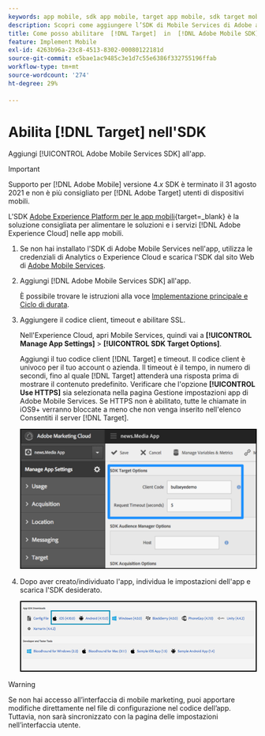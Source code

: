 ```yaml
---
keywords: app mobile, sdk app mobile, target app mobile, sdk target mobile, sdk app mobile, attivare target in sdk
description: Scopri come aggiungere l’SDK di Mobile Services di Adobe alla tua app mobile.
title: Come posso abilitare  [!DNL Target]  in  [!DNL Adobe Mobile SDK]?
feature: Implement Mobile
exl-id: 4263b96a-23c8-4513-8302-00080122181d
source-git-commit: e5bae1ac9485c3e1d7c55e6386f332755196ffab
workflow-type: tm+mt
source-wordcount: '274'
ht-degree: 29%

---
```


# Abilita [!DNL Target] nell&#39;SDK

Aggiungi [!UICONTROL Adobe Mobile Services SDK] all&#39;app.

>[!IMPORTANT]
>
>Supporto per [!DNL Adobe Mobile] versione 4.*x* SDK è terminato il 31 agosto 2021 e non è più consigliato per [!DNL Adobe Target] utenti di dispositivi mobili.
>
>L&#39;SDK [Adobe Experience Platform per le app mobili](https://developer.adobe.com/client-sdks/documentation/){target=_blank} è la soluzione consigliata per alimentare le soluzioni e i servizi [!DNL Adobe Experience Cloud] nelle app mobili.

1. Se non hai installato l&#39;SDK di Adobe Mobile Services nell&#39;app, utilizza le credenziali di Analytics o Experience Cloud e scarica l&#39;SDK dal sito Web di [Adobe Mobile Services](https://mobilemarketing.adobe.com/).

1. Aggiungi [!DNL Adobe Mobile Services SDK] all&#39;app.

   È possibile trovare le istruzioni alla voce [Implementazione principale e Ciclo di durata](https://experienceleague.adobe.com/docs/mobile-services/ios/getting-started-ios/dev-qs.html?lang=it).

1. Aggiungere il codice client, timeout e abilitare SSL.

   Nell&#39;Experience Cloud, apri Mobile Services, quindi vai a **[!UICONTROL Manage App Settings]** > **[!UICONTROL SDK Target Options]**.

   Aggiungi il tuo codice client [!DNL Target] e timeout. Il codice client è univoco per il tuo account o azienda. Il timeout è il tempo, in numero di secondi, fino al quale [!DNL Target] attenderà una risposta prima di mostrare il contenuto predefinito. Verificare che l&#39;opzione **[!UICONTROL Use HTTPS]** sia selezionata nella pagina Gestione impostazioni app di Adobe Mobile Services. Se HTTPS non è abilitato, tutte le chiamate in iOS9+ verranno bloccate a meno che non venga inserito nell&#39;elenco Consentiti il server [!DNL Target].

   ![Alt immagine](assets/mobile-clientcode.png)

1. Dopo aver creato/individuato l&#39;app, individua le impostazioni dell&#39;app e scarica l&#39;SDK desiderato.

   ![Alt immagine](assets/download-sdk.png)

>[!WARNING]
>
> Se non hai accesso all’interfaccia di mobile marketing, puoi apportare modifiche direttamente nel file di configurazione nel codice dell’app. Tuttavia, non sarà sincronizzato con la pagina delle impostazioni nell’interfaccia utente.
